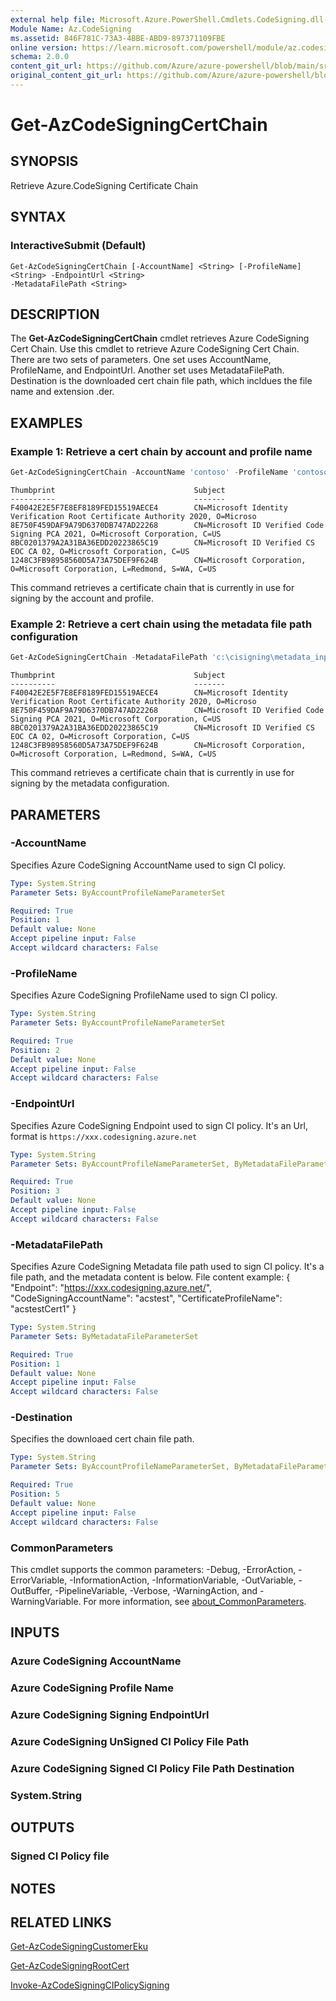 ```yaml
---
external help file: Microsoft.Azure.PowerShell.Cmdlets.CodeSigning.dll-Help.xml
Module Name: Az.CodeSigning
ms.assetid: 846F781C-73A3-4BBE-ABD9-897371109FBE
online version: https://learn.microsoft.com/powershell/module/az.codesigning/get-azcodesigningcertchain
schema: 2.0.0
content_git_url: https://github.com/Azure/azure-powershell/blob/main/src/CodeSigning/CodeSigning/help/Get-AzCodeSigningCertChain.md
original_content_git_url: https://github.com/Azure/azure-powershell/blob/main/src/CodeSigning/CodeSigning/help/Get-AzCodeSigningCertChain.md
---
```


# Get-AzCodeSigningCertChain

## SYNOPSIS
Retrieve Azure.CodeSigning Certificate Chain

## SYNTAX

### InteractiveSubmit (Default)
```
Get-AzCodeSigningCertChain [-AccountName] <String> [-ProfileName] <String> -EndpointUrl <String> 
-MetadataFilePath <String> 
```

## DESCRIPTION
The **Get-AzCodeSigningCertChain** cmdlet retrieves Azure CodeSigning Cert Chain.
Use this cmdlet to retrieve Azure CodeSigning Cert Chain.
There are two sets of parameters. One set uses AccountName, ProfileName, and EndpointUrl. 
Another set uses MetadataFilePath.
Destination is the downloaded cert chain file path, which incldues the file name and extension .der.
## EXAMPLES

### Example 1: Retrieve a cert chain by account and profile name
```powershell
Get-AzCodeSigningCertChain -AccountName 'contoso' -ProfileName 'contososigning' -EndpointUrl 'https://wus.codesigning.azure.net' -Destination 'c:\acs\certchain.der'
```

```output
Thumbprint                               Subject
----------                               -------
F40042E2E5F7E8EF8189FED15519AECE4        CN=Microsoft Identity Verification Root Certificate Authority 2020, O=Microso
8E750F459DAF9A79D6370DB747AD22268        CN=Microsoft ID Verified Code Signing PCA 2021, O=Microsoft Corporation, C=US
8BC0201379A2A31BA36EDD20223865C19        CN=Microsoft ID Verified CS EOC CA 02, O=Microsoft Corporation, C=US
1248C3FB98958560D5A73A75DEF9F624B        CN=Microsoft Corporation, O=Microsoft Corporation, L=Redmond, S=WA, C=US
```

This command retrieves a certificate chain that is currently in use for signing by the account and profile.

### Example 2: Retrieve a cert chain using the metadata file path configuration

```powershell
Get-AzCodeSigningCertChain -MetadataFilePath 'c:\cisigning\metadata_input.json' -Destination 'c:\acs\certchain.der'
```

```output
Thumbprint                               Subject
----------                               -------
F40042E2E5F7E8EF8189FED15519AECE4        CN=Microsoft Identity Verification Root Certificate Authority 2020, O=Microso
8E750F459DAF9A79D6370DB747AD22268        CN=Microsoft ID Verified Code Signing PCA 2021, O=Microsoft Corporation, C=US
8BC0201379A2A31BA36EDD20223865C19        CN=Microsoft ID Verified CS EOC CA 02, O=Microsoft Corporation, C=US
1248C3FB98958560D5A73A75DEF9F624B        CN=Microsoft Corporation, O=Microsoft Corporation, L=Redmond, S=WA, C=US
```

This command retrieves a certificate chain that is currently in use for signing by the metadata configuration.

## PARAMETERS

### -AccountName
Specifies Azure CodeSigning AccountName used to sign CI policy.

```yaml
Type: System.String
Parameter Sets: ByAccountProfileNameParameterSet

Required: True
Position: 1
Default value: None
Accept pipeline input: False
Accept wildcard characters: False
```

### -ProfileName
Specifies Azure CodeSigning ProfileName used to sign CI policy.

```yaml
Type: System.String
Parameter Sets: ByAccountProfileNameParameterSet

Required: True
Position: 2
Default value: None
Accept pipeline input: False
Accept wildcard characters: False
```

### -EndpointUrl
Specifies Azure CodeSigning Endpoint used to sign CI policy. It's an Url, format is `https://xxx.codesigning.azure.net`

```yaml
Type: System.String
Parameter Sets: ByAccountProfileNameParameterSet, ByMetadataFileParameterSet

Required: True
Position: 3
Default value: None
Accept pipeline input: False
Accept wildcard characters: False
```

### -MetadataFilePath
Specifies Azure CodeSigning Metadata file path used to sign CI policy. It's a file path, and the metadata content is below. File content example:
{
  "Endpoint": "https://xxx.codesigning.azure.net/",
  "CodeSigningAccountName": "acstest",
  "CertificateProfileName": "acstestCert1"
}

```yaml
Type: System.String
Parameter Sets: ByMetadataFileParameterSet

Required: True
Position: 1
Default value: None
Accept pipeline input: False
Accept wildcard characters: False
```

### -Destination
Specifies the downloaed cert chain file path. 

```yaml
Type: System.String
Parameter Sets: ByAccountProfileNameParameterSet, ByMetadataFileParameterSet

Required: True
Position: 5
Default value: None
Accept pipeline input: False
Accept wildcard characters: False
```

### CommonParameters
This cmdlet supports the common parameters: -Debug, -ErrorAction, -ErrorVariable, -InformationAction, -InformationVariable, -OutVariable, -OutBuffer, -PipelineVariable, -Verbose, -WarningAction, and -WarningVariable. For more information, see [about_CommonParameters](http://go.microsoft.com/fwlink/?LinkID=113216).

## INPUTS

### Azure CodeSigning AccountName

### Azure CodeSigning Profile Name

### Azure CodeSigning Signing EndpointUrl

### Azure CodeSigning UnSigned CI Policy File Path

### Azure CodeSigning Signed CI Policy File Path Destination

### System.String

## OUTPUTS

### Signed CI Policy file

## NOTES

## RELATED LINKS

[Get-AzCodeSigningCustomerEku](./Get-AzCodeSigningCustomerEku.md)

[Get-AzCodeSigningRootCert](./Get-AzCodeSigningRootCert.md)

[Invoke-AzCodeSigningCIPolicySigning](./Invoke-AzCodeSigningCIPolicySigning.md)
